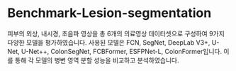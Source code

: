 # Benchmark-Lesion-segmentation
피부의 외상, 내시경, 초음파 영상을 총 6개의 의료영상 데이터셋으로 구성하여 9가지 다양한 모델을 평가하였습니다. 사용된 모델은 FCN, SegNet, DeepLab V3+, U-Net, U-Net++, ColonSegNet, FCBFormer, ESFPNet-L, ColonFormer입니다. 이를 통해 각 모델의 병변 영역 분할 성능을 비교하고 분석하였습니다.
